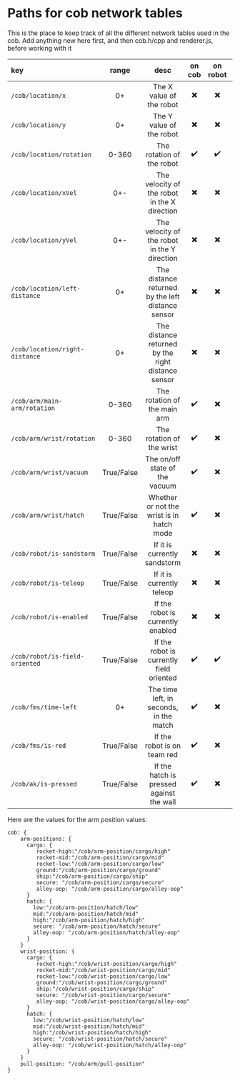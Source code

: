 # Paths for cob network tables
This is the place to keep track of all the different network tables used in the cob. 
Add anything new here first, and then cob.h/cpp and renderer.js, before working with it

|key|range|desc|on cob|on robot|Planned|
|:---|:--:|:--:|:----:|:-----------:|:------|
`/cob/location/x` | 0+ | The X value of the robot | ✖️ | ✖️ | ✖️
`/cob/location/y` | 0+ | The Y value of the robot | ✖️ | ✖️ | ✖️
`/cob/location/rotation` | 0-360 | The rotation of the robot | ✔️ | ✔️ | ✔️
`/cob/location/xVel` | 0+- | The velocity of the robot in the X direction | ✖️ | ✖️ | ➖
`/cob/location/yVel` | 0+- | The velocity of the robot in the Y direction | ✖️ | ✖️ | ➖
`/cob/location/left-distance` | 0+ | The distance returned by the left distance sensor | ✖️ | ✖️ | ✖️
`/cob/location/right-distance` | 0+ | The distance returned by the right distance sensor | ✖️ | ✖️ | ✖️
`/cob/arm/main-arm/rotation` | 0-360 | The rotation of the main arm | ✔️ | ✖️ | ✔️
`/cob/arm/wrist/rotation` | 0-360 | The rotation of the wrist | ✔️ | ✖️ | ✔️
`/cob/arm/wrist/vacuum` | True/False | The on/off state of the vacuum | ✔️ | ✖️ | ✔️
`/cob/arm/wrist/hatch` | True/False | Whether or not the wrist is in hatch mode | ✔️ | ✖️ | ✔️
`/cob/robot/is-sandstorm` | True/False | If it is currently sandstorm | ✖️ | ✖️ | ✖️
`/cob/robot/is-teleop` | True/False | If it is currently teleop | ✖️ | ✖️ | ✖️
`/cob/robot/is-enabled` | True/False | If the robot is currently enabled | ✖️ | ✖️ | ✖️
`/cob/robot/is-field-oriented` | True/False | If the robot is currently field oriented | ✔️ | ✔️ | ✔️ 
`/cob/fms/time-left` | 0+ | The time left, in seconds, in the match | ✔️ | ✖️ | ✔️
`/cob/fms/is-red` | True/False | If the robot is on team red | ✔️ | ✖️ | ✔️
`/cob/ak/is-pressed` | True/False | If the hatch is pressed against the wall | ✔️ | ✖️ | ✔️


Here are the values for the arm position values:

```
cob: {
    arm-positions: {
      cargo: {
         rocket-high:"/cob/arm-position/cargo/high"
         rocket-mid:"/cob/arm-position/cargo/mid"
         rocket-low:"/cob/arm-position/cargo/low"
         ground:"/cob/arm-position/cargo/ground"
         ship:"/cob/arm-position/cargo/ship"
         secure: "/cob/arm-position/cargo/secure"
         alley-oop: "/cob/arm-position/cargo/alley-oop"
      }
      hatch: {
        low:"/cob/arm-position/hatch/low"
        mid:"/cob/arm-position/hatch/mid"
        high:"/cob/arm-position/hatch/high" 
        secure: "/cob/arm-position/hatch/secure"
        alley-oop: "/cob/arm-position/hatch/alley-oop"
      }
    }
    wrist-position: {
      cargo: {
         rocket-high:"/cob/wrist-position/cargo/high"
         rocket-mid:"/cob/wrist-position/cargo/mid"
         rocket-low:"/cob/wrist-position/cargo/low"
         ground:"/cob/wrist-position/cargo/ground"
         ship:"/cob/wrist-position/cargo/ship"
         secure: "/cob/wrist-position/cargo/secure"
         alley-oop: "/cob/wrist-position/cargo/alley-oop"
      }
      hatch: {
        low:"/cob/wrist-position/hatch/low"
        mid:"/cob/wrist-position/hatch/mid"
        high:"/cob/wrist-position/hatch/high" 
        secure: "/cob/wrist-position/hatch/secure"
        alley-oop: "/cob/wrist-position/hatch/alley-oop"
      }
    }
    pull-position: "/cob/arm/pull-position"
}
```
